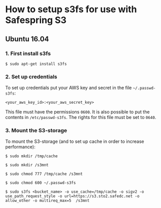 # How to setup s3fs for use with Safespring S3

## Ubuntu 16.04

### 1. First install s3fs

```
$ sudo apt-get install s3fs
```

### 2. Set up credentials
To set up credentials put your AWS key and secret in the file `~/.passwd-s3fs`:

`<your_aws_key_id>:<your_aws_secret_key>`

This file must have the permissions `0600`. It is also possible to put the contents in `/etc/passwd-s3fs`. The rights for this file must be set to `0640`.

### 3. Mount the S3-storage
To mount the S3-storage (and to set up cache in order to increase performance):

```
$ sudo mkdir /tmp/cache
```
```
$ sudo mkdir /s3mnt
```
```
$ sudo chmod 777 /tmp/cache /s3mnt
```
```
$ sudo chmod 600 ~/.passwd-s3fs
```
```
$ sudo s3fs <bucket_name> -o use_cache=/tmp/cache -o sigv2 -o use_path_request_style -o url=https://s3.sto2.safedc.net -o allow_other -o multireq_max=5  /s3mnt
```
